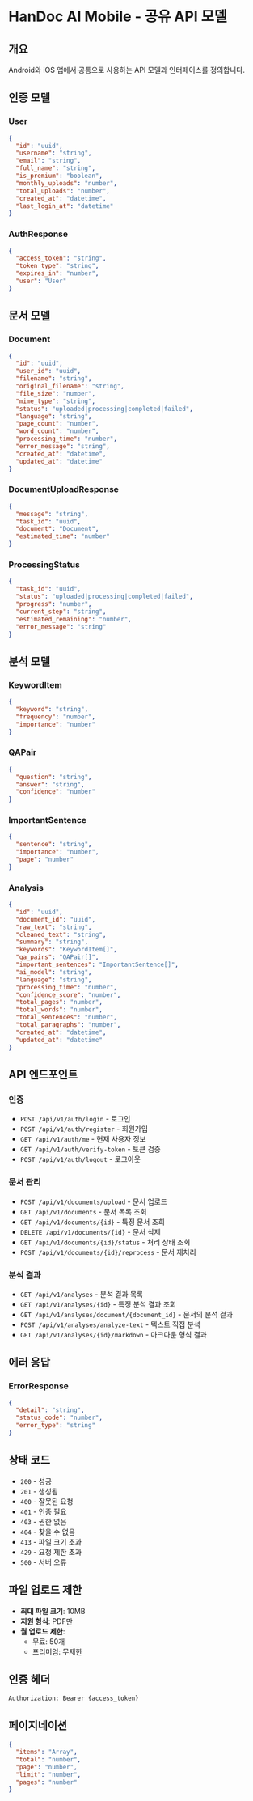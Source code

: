 # HanDoc AI Mobile - 공유 API 모델

## 개요
Android와 iOS 앱에서 공통으로 사용하는 API 모델과 인터페이스를 정의합니다.

## 인증 모델

### User
```json
{
  "id": "uuid",
  "username": "string",
  "email": "string",
  "full_name": "string",
  "is_premium": "boolean",
  "monthly_uploads": "number",
  "total_uploads": "number",
  "created_at": "datetime",
  "last_login_at": "datetime"
}
```

### AuthResponse
```json
{
  "access_token": "string",
  "token_type": "string",
  "expires_in": "number",
  "user": "User"
}
```

## 문서 모델

### Document
```json
{
  "id": "uuid",
  "user_id": "uuid",
  "filename": "string",
  "original_filename": "string",
  "file_size": "number",
  "mime_type": "string",
  "status": "uploaded|processing|completed|failed",
  "language": "string",
  "page_count": "number",
  "word_count": "number",
  "processing_time": "number",
  "error_message": "string",
  "created_at": "datetime",
  "updated_at": "datetime"
}
```

### DocumentUploadResponse
```json
{
  "message": "string",
  "task_id": "uuid",
  "document": "Document",
  "estimated_time": "number"
}
```

### ProcessingStatus
```json
{
  "task_id": "uuid",
  "status": "uploaded|processing|completed|failed",
  "progress": "number",
  "current_step": "string",
  "estimated_remaining": "number",
  "error_message": "string"
}
```

## 분석 모델

### KeywordItem
```json
{
  "keyword": "string",
  "frequency": "number",
  "importance": "number"
}
```

### QAPair
```json
{
  "question": "string",
  "answer": "string",
  "confidence": "number"
}
```

### ImportantSentence
```json
{
  "sentence": "string",
  "importance": "number",
  "page": "number"
}
```

### Analysis
```json
{
  "id": "uuid",
  "document_id": "uuid",
  "raw_text": "string",
  "cleaned_text": "string",
  "summary": "string",
  "keywords": "KeywordItem[]",
  "qa_pairs": "QAPair[]",
  "important_sentences": "ImportantSentence[]",
  "ai_model": "string",
  "language": "string",
  "processing_time": "number",
  "confidence_score": "number",
  "total_pages": "number",
  "total_words": "number",
  "total_sentences": "number",
  "total_paragraphs": "number",
  "created_at": "datetime",
  "updated_at": "datetime"
}
```

## API 엔드포인트

### 인증
- `POST /api/v1/auth/login` - 로그인
- `POST /api/v1/auth/register` - 회원가입
- `GET /api/v1/auth/me` - 현재 사용자 정보
- `GET /api/v1/auth/verify-token` - 토큰 검증
- `POST /api/v1/auth/logout` - 로그아웃

### 문서 관리
- `POST /api/v1/documents/upload` - 문서 업로드
- `GET /api/v1/documents` - 문서 목록 조회
- `GET /api/v1/documents/{id}` - 특정 문서 조회
- `DELETE /api/v1/documents/{id}` - 문서 삭제
- `GET /api/v1/documents/{id}/status` - 처리 상태 조회
- `POST /api/v1/documents/{id}/reprocess` - 문서 재처리

### 분석 결과
- `GET /api/v1/analyses` - 분석 결과 목록
- `GET /api/v1/analyses/{id}` - 특정 분석 결과 조회
- `GET /api/v1/analyses/document/{document_id}` - 문서의 분석 결과
- `POST /api/v1/analyses/analyze-text` - 텍스트 직접 분석
- `GET /api/v1/analyses/{id}/markdown` - 마크다운 형식 결과

## 에러 응답

### ErrorResponse
```json
{
  "detail": "string",
  "status_code": "number",
  "error_type": "string"
}
```

## 상태 코드
- `200` - 성공
- `201` - 생성됨
- `400` - 잘못된 요청
- `401` - 인증 필요
- `403` - 권한 없음
- `404` - 찾을 수 없음
- `413` - 파일 크기 초과
- `429` - 요청 제한 초과
- `500` - 서버 오류

## 파일 업로드 제한
- **최대 파일 크기**: 10MB
- **지원 형식**: PDF만
- **월 업로드 제한**: 
  - 무료: 50개
  - 프리미엄: 무제한

## 인증 헤더
```
Authorization: Bearer {access_token}
```

## 페이지네이션
```json
{
  "items": "Array",
  "total": "number",
  "page": "number",
  "limit": "number",
  "pages": "number"
}
```

